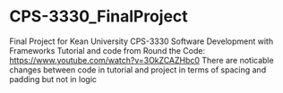 # CPS-3330_FinalProject
Final Project for Kean University CPS-3330 Software Development with Frameworks
Tutorial and code from Round the Code: https://www.youtube.com/watch?v=3OkZCAZHbc0
There are noticable changes between code in tutorial and project in terms of spacing and padding but not in logic
